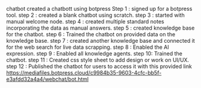 chatbot
created a chatbott using botpress
Step 1 : signed up for a botpress tool.
step 2 : created a blank chatbot using scratch.
step 3 : started with manual welcome node.
step 4 : created multiple standard notes incorporating the data as manual answers.
step 5 : created knowledge base for the chatbot.
step 6 : Trained the chatbot on provided data on the knowledge base.
step 7 : created another knowledge base and connected it for the web search for live data scrapping.
step 8 : Enabled the AI expression.
step 9 : Enabled all knowledge agents.
step 10: Trained the chatbot.
step 11 : Created css style sheet to add design or work on UI/UX.
step 12 : Published the chatbot for users to access it with this provided link https://mediafiles.botpress.cloud/c9984b35-9603-4cfc-bb5f-e3afdd32a4a4/webchat/bot.html
